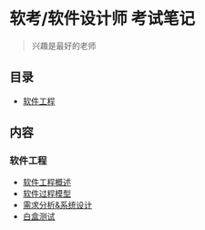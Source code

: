 # 软考/软件设计师 考试笔记 
> 兴趣是最好的老师  
## 目录
- [软件工程](#软件工程)  
## 内容
### 软件工程  
- [软件工程概述]()  
- [软件过程模型]()
- [需求分析&系统设计]()
- [白盒测试]()

